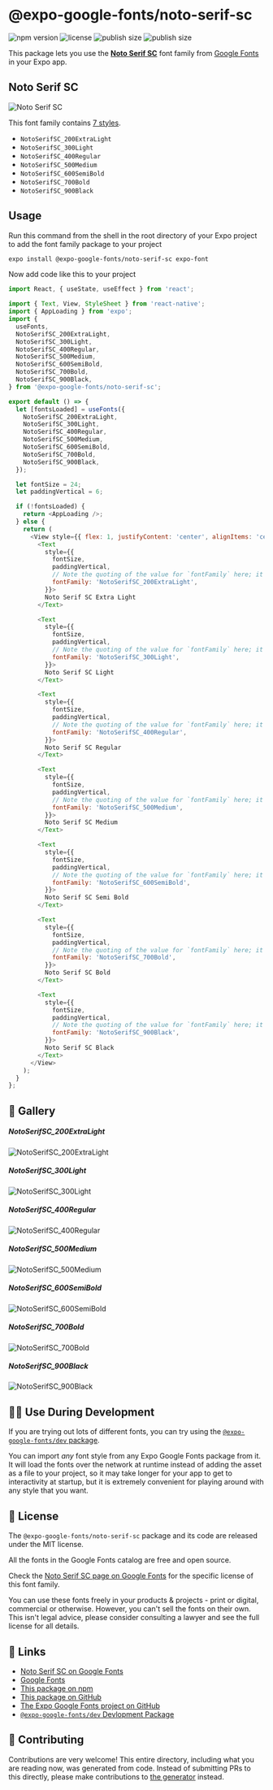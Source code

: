 # @expo-google-fonts/noto-serif-sc

![npm version](https://flat.badgen.net/npm/v/@expo-google-fonts/noto-serif-sc)
![license](https://flat.badgen.net/github/license/expo/google-fonts)
![publish size](https://flat.badgen.net/packagephobia/install/@expo-google-fonts/noto-serif-sc)
![publish size](https://flat.badgen.net/packagephobia/publish/@expo-google-fonts/noto-serif-sc)

This package lets you use the [**Noto Serif SC**](https://fonts.google.com/specimen/Noto+Serif+SC) font family from [Google Fonts](https://fonts.google.com/) in your Expo app.

## Noto Serif SC

![Noto Serif SC](./font-family.png)

This font family contains [7 styles](#-gallery).

- `NotoSerifSC_200ExtraLight`
- `NotoSerifSC_300Light`
- `NotoSerifSC_400Regular`
- `NotoSerifSC_500Medium`
- `NotoSerifSC_600SemiBold`
- `NotoSerifSC_700Bold`
- `NotoSerifSC_900Black`

## Usage

Run this command from the shell in the root directory of your Expo project to add the font family package to your project
```sh
expo install @expo-google-fonts/noto-serif-sc expo-font
```

Now add code like this to your project
```js
import React, { useState, useEffect } from 'react';

import { Text, View, StyleSheet } from 'react-native';
import { AppLoading } from 'expo';
import {
  useFonts,
  NotoSerifSC_200ExtraLight,
  NotoSerifSC_300Light,
  NotoSerifSC_400Regular,
  NotoSerifSC_500Medium,
  NotoSerifSC_600SemiBold,
  NotoSerifSC_700Bold,
  NotoSerifSC_900Black,
} from '@expo-google-fonts/noto-serif-sc';

export default () => {
  let [fontsLoaded] = useFonts({
    NotoSerifSC_200ExtraLight,
    NotoSerifSC_300Light,
    NotoSerifSC_400Regular,
    NotoSerifSC_500Medium,
    NotoSerifSC_600SemiBold,
    NotoSerifSC_700Bold,
    NotoSerifSC_900Black,
  });

  let fontSize = 24;
  let paddingVertical = 6;

  if (!fontsLoaded) {
    return <AppLoading />;
  } else {
    return (
      <View style={{ flex: 1, justifyContent: 'center', alignItems: 'center' }}>
        <Text
          style={{
            fontSize,
            paddingVertical,
            // Note the quoting of the value for `fontFamily` here; it expects a string!
            fontFamily: 'NotoSerifSC_200ExtraLight',
          }}>
          Noto Serif SC Extra Light
        </Text>

        <Text
          style={{
            fontSize,
            paddingVertical,
            // Note the quoting of the value for `fontFamily` here; it expects a string!
            fontFamily: 'NotoSerifSC_300Light',
          }}>
          Noto Serif SC Light
        </Text>

        <Text
          style={{
            fontSize,
            paddingVertical,
            // Note the quoting of the value for `fontFamily` here; it expects a string!
            fontFamily: 'NotoSerifSC_400Regular',
          }}>
          Noto Serif SC Regular
        </Text>

        <Text
          style={{
            fontSize,
            paddingVertical,
            // Note the quoting of the value for `fontFamily` here; it expects a string!
            fontFamily: 'NotoSerifSC_500Medium',
          }}>
          Noto Serif SC Medium
        </Text>

        <Text
          style={{
            fontSize,
            paddingVertical,
            // Note the quoting of the value for `fontFamily` here; it expects a string!
            fontFamily: 'NotoSerifSC_600SemiBold',
          }}>
          Noto Serif SC Semi Bold
        </Text>

        <Text
          style={{
            fontSize,
            paddingVertical,
            // Note the quoting of the value for `fontFamily` here; it expects a string!
            fontFamily: 'NotoSerifSC_700Bold',
          }}>
          Noto Serif SC Bold
        </Text>

        <Text
          style={{
            fontSize,
            paddingVertical,
            // Note the quoting of the value for `fontFamily` here; it expects a string!
            fontFamily: 'NotoSerifSC_900Black',
          }}>
          Noto Serif SC Black
        </Text>
      </View>
    );
  }
};

```

## 🔡 Gallery

##### NotoSerifSC_200ExtraLight
![NotoSerifSC_200ExtraLight](./NotoSerifSC_200ExtraLight.ttf.png)

##### NotoSerifSC_300Light
![NotoSerifSC_300Light](./NotoSerifSC_300Light.ttf.png)

##### NotoSerifSC_400Regular
![NotoSerifSC_400Regular](./NotoSerifSC_400Regular.ttf.png)

##### NotoSerifSC_500Medium
![NotoSerifSC_500Medium](./NotoSerifSC_500Medium.ttf.png)

##### NotoSerifSC_600SemiBold
![NotoSerifSC_600SemiBold](./NotoSerifSC_600SemiBold.ttf.png)

##### NotoSerifSC_700Bold
![NotoSerifSC_700Bold](./NotoSerifSC_700Bold.ttf.png)

##### NotoSerifSC_900Black
![NotoSerifSC_900Black](./NotoSerifSC_900Black.ttf.png)


## 👩‍💻 Use During Development

If you are trying out lots of different fonts, you can try using the [`@expo-google-fonts/dev` package](https://github.com/expo/google-fonts/tree/master/font-packages/dev#readme).

You can import *any* font style from any Expo Google Fonts package from it. It will load the fonts
over the network at runtime instead of adding the asset as a file to your project, so it may take longer
for your app to get to interactivity at startup, but it is extremely convenient
for playing around with any style that you want.

## 📖 License

The `@expo-google-fonts/noto-serif-sc` package and its code are released under the MIT license.

All the fonts in the Google Fonts catalog are free and open source.

Check the [Noto Serif SC page on Google Fonts](https://fonts.google.com/specimen/Noto+Serif+SC) for the specific license of this font family.

You can use these fonts freely in your products & projects - print or digital, commercial or otherwise. However, you can't sell the fonts on their own. This isn't legal advice, please consider consulting a lawyer and see the full license for all details.

## 🔗 Links

- [Noto Serif SC on Google Fonts](https://fonts.google.com/specimen/Noto+Serif+SC)
- [Google Fonts](https://fonts.google.com/)
- [This package on npm](https://www.npmjs.com/package/@expo-google-fonts/noto-serif-sc)
- [This package on GitHub](https://github.com/expo/google-fonts/tree/master/font-packages/noto-serif-sc)
- [The Expo Google Fonts project on GitHub](https://github.com/expo/google-fonts)
- [`@expo-google-fonts/dev` Devlopment Package](https://github.com/expo/google-fonts/tree/master/font-packages/dev)

## 🤝 Contributing

Contributions are very welcome! This entire directory, including what you are reading now, was generated from code. Instead of submitting PRs to this directly, please make contributions to [the generator](https://github.com/expo/google-fonts/tree/master/packages/generator) instead.
